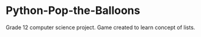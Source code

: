 # Python-Pop-the-Balloons
Grade 12 computer science project. Game created to learn concept of lists.
